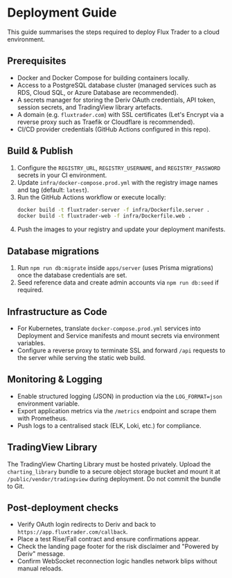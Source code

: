 # Deployment Guide

This guide summarises the steps required to deploy Flux Trader to a cloud environment.

## Prerequisites

- Docker and Docker Compose for building containers locally.
- Access to a PostgreSQL database cluster (managed services such as RDS, Cloud SQL, or Azure Database are recommended).
- A secrets manager for storing the Deriv OAuth credentials, API token, session secrets, and TradingView library artefacts.
- A domain (e.g. `fluxtrader.com`) with SSL certificates (Let's Encrypt via a reverse proxy such as Traefik or Cloudflare is recommended).
- CI/CD provider credentials (GitHub Actions configured in this repo).

## Build & Publish

1. Configure the `REGISTRY_URL`, `REGISTRY_USERNAME`, and `REGISTRY_PASSWORD` secrets in your CI environment.
2. Update `infra/docker-compose.prod.yml` with the registry image names and tag (default: `latest`).
3. Run the GitHub Actions workflow or execute locally:
   ```bash
   docker build -t fluxtrader-server -f infra/Dockerfile.server .
   docker build -t fluxtrader-web -f infra/Dockerfile.web .
   ```
4. Push the images to your registry and update your deployment manifests.

## Database migrations

1. Run `npm run db:migrate` inside `apps/server` (uses Prisma migrations) once the database credentials are set.
2. Seed reference data and create admin accounts via `npm run db:seed` if required.

## Infrastructure as Code

- For Kubernetes, translate `docker-compose.prod.yml` services into Deployment and Service manifests and mount secrets via environment variables.
- Configure a reverse proxy to terminate SSL and forward `/api` requests to the server while serving the static web build.

## Monitoring & Logging

- Enable structured logging (JSON) in production via the `LOG_FORMAT=json` environment variable.
- Export application metrics via the `/metrics` endpoint and scrape them with Prometheus.
- Push logs to a centralised stack (ELK, Loki, etc.) for compliance.

## TradingView Library

The TradingView Charting Library must be hosted privately. Upload the `charting_library` bundle to a secure object storage bucket and mount it at `/public/vendor/tradingview` during deployment. Do not commit the bundle to Git.

## Post-deployment checks

- Verify OAuth login redirects to Deriv and back to `https://app.fluxtrader.com/callback`.
- Place a test Rise/Fall contract and ensure confirmations appear.
- Check the landing page footer for the risk disclaimer and "Powered by Deriv" message.
- Confirm WebSocket reconnection logic handles network blips without manual reloads.
